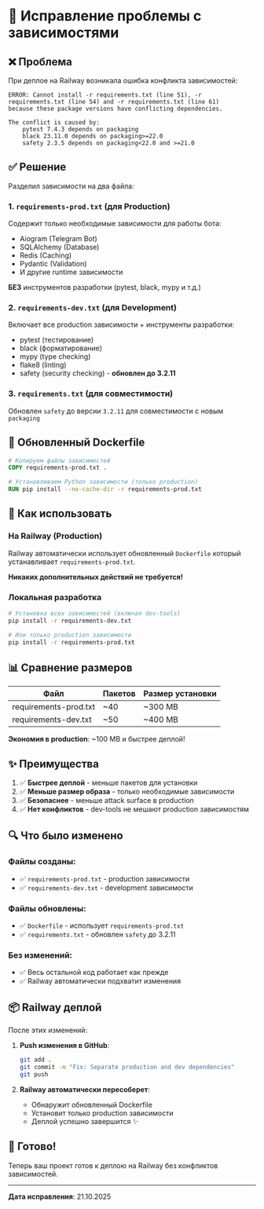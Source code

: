 # 🔧 Исправление проблемы с зависимостями

## ❌ Проблема

При деплое на Railway возникала ошибка конфликта зависимостей:

```
ERROR: Cannot install -r requirements.txt (line 51), -r requirements.txt (line 54) and -r requirements.txt (line 61) 
because these package versions have conflicting dependencies.

The conflict is caused by:
    pytest 7.4.3 depends on packaging
    black 23.11.0 depends on packaging>=22.0
    safety 2.3.5 depends on packaging<22.0 and >=21.0
```

## ✅ Решение

Разделил зависимости на два файла:

### 1. `requirements-prod.txt` (для Production)
Содержит только необходимые зависимости для работы бота:
- Aiogram (Telegram Bot)
- SQLAlchemy (Database)
- Redis (Caching)
- Pydantic (Validation)
- И другие runtime зависимости

**БЕЗ** инструментов разработки (pytest, black, mypy и т.д.)

### 2. `requirements-dev.txt` (для Development)
Включает все production зависимости + инструменты разработки:
- pytest (тестирование)
- black (форматирование)
- mypy (type checking)
- flake8 (linting)
- safety (security checking) - **обновлен до 3.2.11**

### 3. `requirements.txt` (для совместимости)
Обновлен `safety` до версии `3.2.11` для совместимости с новым `packaging`

## 📝 Обновленный Dockerfile

```dockerfile
# Копируем файлы зависимостей
COPY requirements-prod.txt .

# Устанавливаем Python зависимости (только production)
RUN pip install --no-cache-dir -r requirements-prod.txt
```

## 🚀 Как использовать

### На Railway (Production)
Railway автоматически использует обновленный `Dockerfile` который устанавливает `requirements-prod.txt`.

**Никаких дополнительных действий не требуется!**

### Локальная разработка

```bash
# Установка всех зависимостей (включая dev-tools)
pip install -r requirements-dev.txt

# Или только production зависимости
pip install -r requirements-prod.txt
```

## 📊 Сравнение размеров

| Файл | Пакетов | Размер установки |
|------|---------|------------------|
| requirements-prod.txt | ~40 | ~300 MB |
| requirements-dev.txt | ~50 | ~400 MB |

**Экономия в production**: ~100 MB и быстрее деплой!

## ✨ Преимущества

1. ✅ **Быстрее деплой** - меньше пакетов для установки
2. ✅ **Меньше размер образа** - только необходимые зависимости
3. ✅ **Безопаснее** - меньше attack surface в production
4. ✅ **Нет конфликтов** - dev-tools не мешают production зависимостям

## 🔍 Что было изменено

### Файлы созданы:
- ✅ `requirements-prod.txt` - production зависимости
- ✅ `requirements-dev.txt` - development зависимости

### Файлы обновлены:
- ✅ `Dockerfile` - использует `requirements-prod.txt`
- ✅ `requirements.txt` - обновлен `safety` до 3.2.11

### Без изменений:
- ✅ Весь остальной код работает как прежде
- ✅ Railway автоматически подхватит изменения

## 📦 Railway деплой

После этих изменений:

1. **Push изменения в GitHub**:
   ```bash
   git add .
   git commit -m "Fix: Separate production and dev dependencies"
   git push
   ```

2. **Railway автоматически пересоберет**:
   - Обнаружит обновленный Dockerfile
   - Установит только production зависимости
   - Деплой успешно завершится ✨

## 🎯 Готово!

Теперь ваш проект готов к деплою на Railway без конфликтов зависимостей.

---

**Дата исправления**: 21.10.2025
